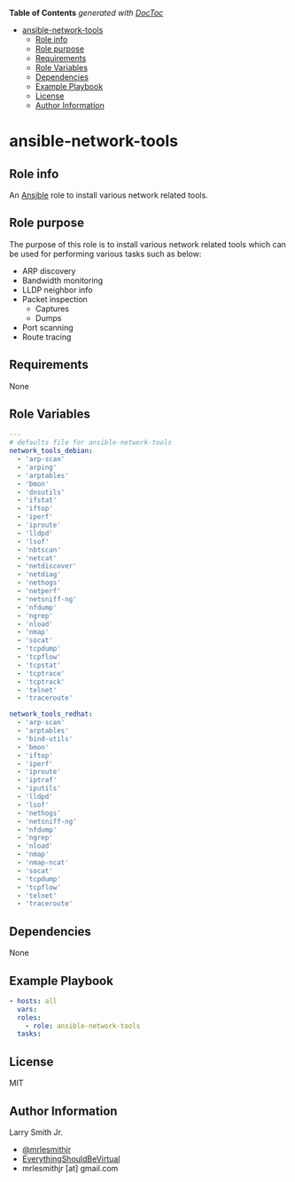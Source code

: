 <!-- START doctoc generated TOC please keep comment here to allow auto update -->
<!-- DON'T EDIT THIS SECTION, INSTEAD RE-RUN doctoc TO UPDATE -->
**Table of Contents**  *generated with [DocToc](https://github.com/thlorenz/doctoc)*

- [ansible-network-tools](#ansible-network-tools)
  - [Role info](#role-info)
  - [Role purpose](#role-purpose)
  - [Requirements](#requirements)
  - [Role Variables](#role-variables)
  - [Dependencies](#dependencies)
  - [Example Playbook](#example-playbook)
  - [License](#license)
  - [Author Information](#author-information)

<!-- END doctoc generated TOC please keep comment here to allow auto update -->

# ansible-network-tools

## Role info

An [Ansible](https://www.ansible.com) role to install various network related
tools.

## Role purpose

The purpose of this role is to install various network related tools which can
be used for performing various tasks such as below:

-   ARP discovery
-   Bandwidth monitoring
-   LLDP neighbor info
-   Packet inspection
    -   Captures
    -   Dumps
-   Port scanning
-   Route tracing

## Requirements

None

## Role Variables

```yaml
---
# defaults file for ansible-network-tools
network_tools_debian:
  - 'arp-scan'
  - 'arping'
  - 'arptables'
  - 'bmon'
  - 'dnsutils'
  - 'ifstat'
  - 'iftop'
  - 'iperf'
  - 'iproute'
  - 'lldpd'
  - 'lsof'
  - 'nbtscan'
  - 'netcat'
  - 'netdiscover'
  - 'netdiag'
  - 'nethogs'
  - 'netperf'
  - 'netsniff-ng'
  - 'nfdump'
  - 'ngrep'
  - 'nload'
  - 'nmap'
  - 'socat'
  - 'tcpdump'
  - 'tcpflow'
  - 'tcpstat'
  - 'tcptrace'
  - 'tcptrack'
  - 'telnet'
  - 'traceroute'

network_tools_redhat:
  - 'arp-scan'
  - 'arptables'
  - 'bind-utils'
  - 'bmon'
  - 'iftop'
  - 'iperf'
  - 'iproute'
  - 'iptraf'
  - 'iputils'
  - 'lldpd'
  - 'lsof'
  - 'nethogs'
  - 'netsniff-ng'
  - 'nfdump'
  - 'ngrep'
  - 'nload'
  - 'nmap'
  - 'nmap-ncat'
  - 'socat'
  - 'tcpdump'
  - 'tcpflow'
  - 'telnet'
  - 'traceroute'
```

## Dependencies

None

## Example Playbook

```yaml
- hosts: all
  vars:
  roles:
    - role: ansible-network-tools
  tasks:
```

## License

MIT

## Author Information

Larry Smith Jr.

-   [@mrlesmithjr](https://www.twitter.com/mrlesmithjr)
-   [EverythingShouldBeVirtual](http://everythingshouldbevirtual.com)
-   mrlesmithjr [at] gmail.com
